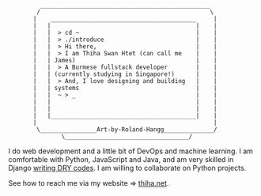 
             ________________________________________________
            /                                                \
           |    _________________________________________     |
           |   |                                         |    |
           |   |  > cd ~                                 |    |
           |   |  > ./introduce                          |    |
           |   |  > Hi there,                            |    |
           |   |  > I am Thiha Swan Htet (can call me    |    |
           |   | James)                                  |    |
           |   |  > A Burmese fullstack developer        |    |
           |   | (currently studying in Singapore!)      |    |
           |   |  > And, I love designing and building   |    |
           |   | systems                                 |    |
           |   |  ~ > _                                  |    |
           |   |                                         |    |
           |   |                                         |    |
           |   |_________________________________________|    |
           |                                                  |
            \________________Art-by-Roland-Hangg______________/
                   \___________________________________/


I do web development and a little bit of DevOps and machine learning. I am comfortable with Python, JavaScript and Java, and am very skilled in Django [writing DRY codes](https://github.com/ninnroot/duwin_backend/blob/master/core/schemas.py). I am willing to collaborate on Python projects.

See how to reach me via my website => [thiha.net](https://thiha.net). 




